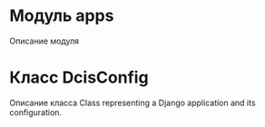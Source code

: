 # Модуль apps

Описание модуля

# Класс DcisConfig

Описание класса Class representing a Django application and its configuration.